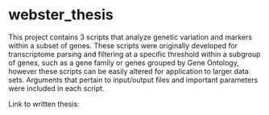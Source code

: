 # webster_thesis
This project contains 3 scripts that analyze genetic variation and markers within a subset of genes. These scripts were originally developed for transcriptome parsing and filtering at a specific threshold within a subgroup of genes, such as a gene family or genes grouped by Gene Ontology, however these scripts can be easily altered for application to larger data sets. Arguments that pertain to input/output files and important parameters were included in each script.

Link to written thesis:
